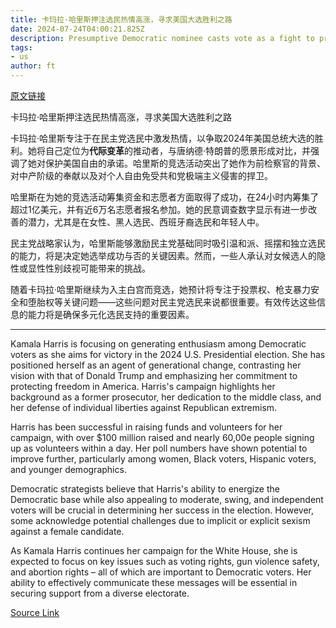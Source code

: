 ```yaml
---
title: 卡玛拉·哈里斯押注选民热情高涨，寻求美国大选胜利之路
date: 2024-07-24T04:00:21.825Z
description: Presumptive Democratic nominee casts vote as a fight to protect ‘freedom’ in America from Donald Trump
tags: 
- us
author: ft
---
```


[原文链接](https://ft.com/content/fb068d36-bf74-4964-9224-a30ec2eb4155)

卡玛拉·哈里斯押注选民热情高涨，寻求美国大选胜利之路

卡玛拉·哈里斯专注于在民主党选民中激发热情，以争取2024年美国总统大选的胜利。她将自己定位为**代际变革**的推动者，与唐纳德·特朗普的愿景形成对比，并强调了她对保护美国自由的承诺。哈里斯的竞选活动突出了她作为前检察官的背景、对中产阶级的奉献以及对个人自由免受共和党极端主义侵害的捍卫。

哈里斯在为她的竞选活动筹集资金和志愿者方面取得了成功，在24小时内筹集了超过1亿美元，并有近6万名志愿者报名参加。她的民意调查数字显示有进一步改善的潜力，尤其是在女性、黑人选民、西班牙裔选民和年轻人中。

民主党战略家认为，哈里斯能够激励民主党基础同时吸引温和派、摇摆和独立选民的能力，将是决定她选举成功与否的关键因素。然而，一些人承认对女候选人的隐性或显性性别歧视可能带来的挑战。

随着卡玛拉·哈里斯继续为入主白宫而竞选，她预计将专注于投票权、枪支暴力安全和堕胎权等关键问题——这些问题对民主党选民来说都很重要。有效传达这些信息的能力将是确保多元化选民支持的重要因素。

---

 Kamala Harris is focusing on generating enthusiasm among Democratic voters as she aims for victory in the 2024 U.S. Presidential election. She has positioned herself as an agent of generational change, contrasting her vision with that of Donald Trump and emphasizing her commitment to protecting freedom in America. Harris's campaign highlights her background as a former prosecutor, her dedication to the middle class, and her defense of individual liberties against Republican extremism.

Harris has been successful in raising funds and volunteers for her campaign, with over $100 million raised and nearly 60,00e people signing up as volunteers within a day. Her poll numbers have shown potential to improve further, particularly among women, Black voters, Hispanic voters, and younger demographics.

Democratic strategists believe that Harris's ability to energize the Democratic base while also appealing to moderate, swing, and independent voters will be crucial in determining her success in the election. However, some acknowledge potential challenges due to implicit or explicit sexism against a female candidate.

As Kamala Harris continues her campaign for the White House, she is expected to focus on key issues such as voting rights, gun violence safety, and abortion rights – all of which are important to Democratic voters. Her ability to effectively communicate these messages will be essential in securing support from a diverse electorate.

[Source Link](https://ft.com/content/fb068d36-bf74-4964-9224-a30ec2eb4155)

